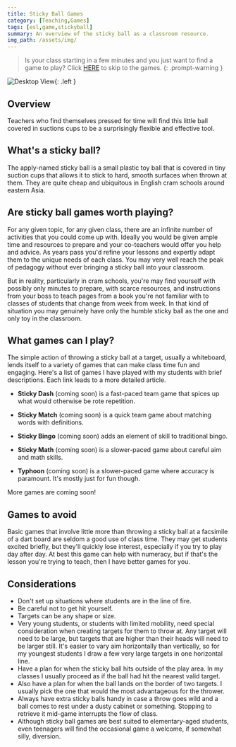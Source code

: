 ```yaml
---
title: Sticky Ball Games
category: [Teaching,Games]
tags: [esl,game,stickyball]
summary: An overview of the sticky ball as a classroom resource.
img_path: /assets/img/
---
```


> Is your class starting in a few minutes and you just want to find a game to play? Click [HERE](#what-games-can-i-play) to skip to the games.
{: .prompt-warning }

![Desktop View](stickyball.gif){: .left }

## Overview

Teachers who find themselves pressed for time will find this little ball covered in suctions cups to be a surprisingly flexible and effective tool.

## What's a sticky ball?

The apply-named sticky ball is a small plastic toy ball that is covered in tiny suction cups that allows it to stick to hard, smooth surfaces when thrown at them. They are quite cheap and ubiquitous in English cram schools around eastern Asia.

## Are sticky ball games worth playing?

For any given topic, for any given class, there are an infinite number of activities that you could come up with. Ideally you would be given ample time and resources to prepare and your co-teachers would offer you help and advice. As years pass you'd refine your lessons and expertly adapt them to the unique needs of each class. You may very well reach the peak of pedagogy without ever bringing a sticky ball into your classroom.

But in reality, particularly in cram schools, you're may find yourself with possibly only minutes to prepare, with scarce resources, and instructions from your boss to teach pages from a book you're not familiar with to classes of students that change from week from week. In that kind of situation you may genuinely have only the humble sticky ball as the one and only toy in the classroom.

## What games can I play?

The simple action of throwing a sticky ball at a target, usually a whiteboard, lends itself to a variety of games that can make class time fun and engaging. Here's a list of games I have played with my students with brief descriptions. Each link leads to a more detailed article.

- **Sticky Dash** (coming soon) is a fast-paced team game that spices up what would otherwise be rote repetition.

- **Sticky Match** (coming soon) is a quick team game about matching words with definitions.

- **Sticky Bingo** (coming soon) adds an element of skill to traditional bingo.

- **Sticky Math** (coming soon) is a slower-paced game about careful aim and math skills.

- **Typhoon** (coming soon) is a slower-paced game where accuracy is paramount. It's mostly just for fun though.

More games are coming soon!

## Games to avoid

Basic games that involve little more than throwing a sticky ball at a facsimile of a dart board are seldom a good use of class time. They may get students excited briefly, but they'll quickly lose interest, especially if you try to play day after day. At best this game can help with numeracy, but if that's the lesson you're trying to teach, then I have better games for you.

## Considerations

- Don't set up situations where students are in the line of fire.
- Be careful not to get hit yourself.
- Targets can be any shape or size.
- Very young students, or students with limited mobility, need special consideration when creating targets for them to throw at. Any target will need to be large, but targets that are higher than their heads will need to be larger still. It's easier to vary aim horizontally than vertically, so for my youngest students I draw a few very large targets in one horizontal line.
- Have a plan for when the sticky ball hits outside of the play area. In my classes I usually proceed as if the ball had hit the nearest valid target.
- Also have a plan for when the ball lands on the border of two targets. I usually pick the one that would the most advantageous for the thrower.
- Always have extra sticky balls handy in case a throw goes wild and a ball comes to rest under a dusty cabinet or something. Stopping to retrieve it mid-game interrupts the flow of class.
- Although sticky ball games are best suited to elementary-aged students, even teenagers will find the occasional game a welcome, if somewhat silly, diversion.
